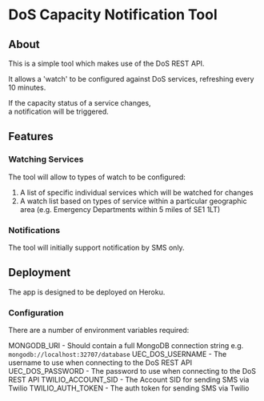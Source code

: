 # DoS Capacity Notification Tool

## About
This is a simple tool which makes use of the DoS REST API.

It allows a 'watch' to be configured against DoS services, refreshing every 10 minutes.

If the capacity status of a service changes,  
a notification will be triggered.

## Features

### Watching Services
The tool will allow to types of watch to be configured:

1. A list of specific individual services which will be watched for changes
2. A watch list based on types of service within a particular geographic area (e.g. Emergency Departments within 5 miles of SE1 1LT)

### Notifications
The tool will initially support notification by SMS only.

## Deployment
The app is designed to be deployed on Heroku.

### Configuration
There are a number of environment variables required:

MONGODB_URI - Should contain a full MongoDB connection string e.g. `mongodb://localhost:32707/database`
UEC_DOS_USERNAME - The username to use when connecting to the DoS REST API
UEC_DOS_PASSWORD - The password to use when connecting to the DoS REST API
TWILIO_ACCOUNT_SID - The Account SID for sending SMS via Twilio
TWILIO_AUTH_TOKEN - The auth token for sending SMS via Twilio